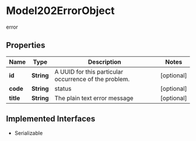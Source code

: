 

# Model202ErrorObject

error

## Properties

Name | Type | Description | Notes
------------ | ------------- | ------------- | -------------
**id** | **String** | A UUID for this particular occurrence of the problem. |  [optional]
**code** | **String** | status |  [optional]
**title** | **String** | The plain text error message |  [optional]


## Implemented Interfaces

* Serializable


